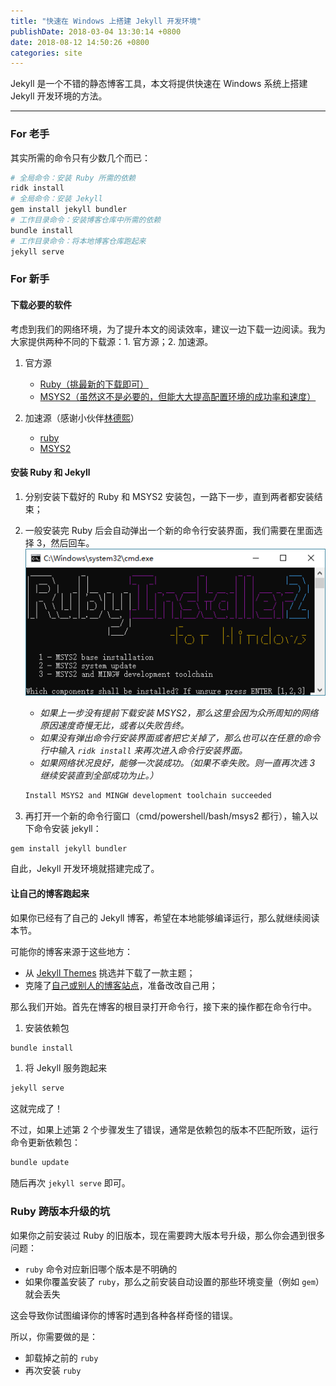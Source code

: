 ```yaml
---
title: "快速在 Windows 上搭建 Jekyll 开发环境"
publishDate: 2018-03-04 13:30:14 +0800
date: 2018-08-12 14:50:26 +0800
categories: site
---
```


Jekyll 是一个不错的静态博客工具，本文将提供快速在 Windows 系统上搭建 Jekyll 开发环境的方法。

---

<div id="toc"></div>

### For 老手

其实所需的命令只有少数几个而已：

```bash
# 全局命令：安装 Ruby 所需的依赖
ridk install
# 全局命令：安装 Jekyll
gem install jekyll bundler
# 工作目录命令：安装博客仓库中所需的依赖
bundle install
# 工作目录命令：将本地博客仓库跑起来
jekyll serve
```

### For 新手

#### 下载必要的软件

考虑到我们的网络环境，为了提升本文的阅读效率，建议一边下载一边阅读。我为大家提供两种不同的下载源：1. 官方源；2. 加速源。

1. 官方源
    - [Ruby（挑最新的下载即可）](https://rubyinstaller.org/downloads/)
    - [MSYS2（虽然这不是必要的，但能大大提高配置环境的成功率和速度）](http://repo.msys2.org/distrib/x86_64/msys2-x86_64-20161025.exe)

2. 加速源（感谢小伙伴[林德熙](https://lindexi.github.io/lindexi/)）
    - [ruby](http://lindexi.ml:8080/index.php/s/L9LuTD14Y3pKadV)
    - [MSYS2](http://lindexi.ml:8080/index.php/s/qn2EbO5xhy86xlf)

#### 安装 Ruby 和 Jekyll

1. 分别安装下载好的 Ruby 和 MSYS2 安装包，一路下一步，直到两者都安装结束；

1. 一般安装完 Ruby 后会自动弹出一个新的命令行安装界面，我们需要在里面选择 3，然后回车。  
![ridk install](/static/posts/2018-03-04-12-14-41.png)
    - *如果上一步没有提前下载安装 MSYS2，那么这里会因为众所周知的网络原因速度奇慢无比，或者以失败告终。*
    - *如果没有弹出命令行安装界面或者把它关掉了，那么也可以在任意的命令行中输入 `ridk install` 来再次进入命令行安装界面。*
    - *如果网络状况良好，能够一次装成功。（如果不幸失败。则一直再次选 3 继续安装直到全部成功为止。）*
    ```bash
    Install MSYS2 and MINGW development toolchain succeeded
    ```

1. 再打开一个新的命令行窗口（cmd/powershell/bash/msys2 都行），输入以下命令安装 jekyll：
```bash
gem install jekyll bundler
```

自此，Jekyll 开发环境就搭建完成了。

#### 让自己的博客跑起来

如果你已经有了自己的 Jekyll 博客，希望在本地能够编译运行，那么就继续阅读本节。

可能你的博客来源于这些地方：
- 从 [Jekyll Themes](http://jekyllthemes.org/) 挑选并下载了一款主题；
- 克隆了[自己或别人的博客站点](https://blog.lindexi.com/post/%E5%A6%82%E4%BD%95%E4%BD%BF%E7%94%A8%E6%9C%AC%E6%A8%A1%E6%9D%BF%E6%90%AD%E5%BB%BA%E5%8D%9A%E5%AE%A2.html)，准备改改自己用；

那么我们开始。首先在博客的根目录打开命令行，接下来的操作都在命令行中。

1. 安装依赖包
```bash
bundle install
```

1. 将 Jekyll 服务跑起来
```bash
jekyll serve
```

这就完成了！

不过，如果上述第 2 个步骤发生了错误，通常是依赖包的版本不匹配所致，运行命令更新依赖包：

```bash
bundle update
```

随后再次 `jekyll serve` 即可。

<!--
### For 懒人

懒人也不要太懒啊，最起码得翻到这篇文章的最末尾吧？
-->

### Ruby 跨版本升级的坑

如果你之前安装过 Ruby 的旧版本，现在需要跨大版本号升级，那么你会遇到很多问题：

- `ruby` 命令对应新旧哪个版本是不明确的
- 如果你覆盖安装了 `ruby`，那么之前安装自动设置的那些环境变量（例如 `gem`）就会丢失

这会导致你试图编译你的博客时遇到各种各样奇怪的错误。

所以，你需要做的是：

- 卸载掉之前的 `ruby`
- 再次安装 `ruby`
